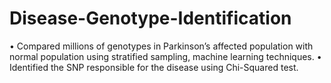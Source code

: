 # Disease-Genotype-Identification
• Compared millions of genotypes in Parkinson’s affected population with normal population using stratified sampling, machine learning techniques. • Identified the SNP responsible for the disease using Chi-Squared test.
